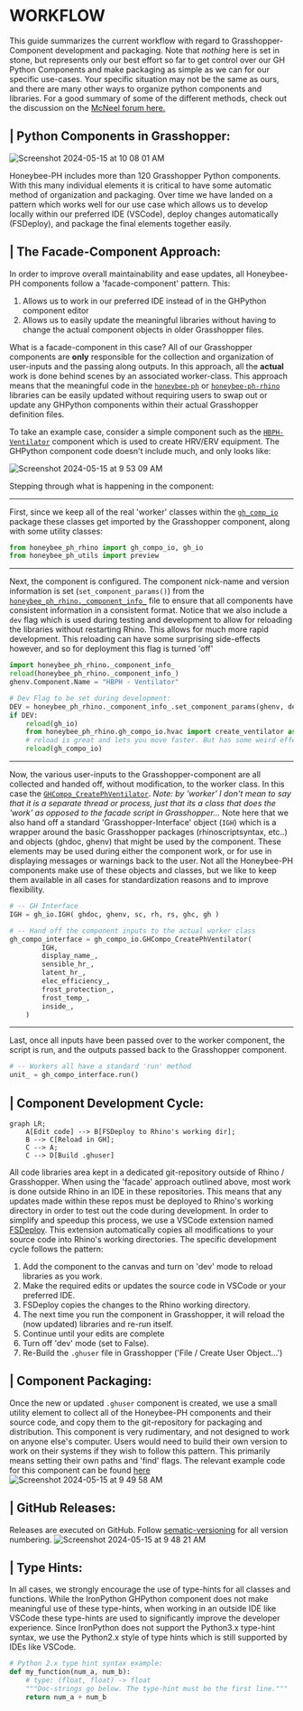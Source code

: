 # WORKFLOW

This guide summarizes the current workflow with regard to Grasshopper-Component development and packaging. Note that *nothing* here is set in stone, but represents only our best effort so far to get control over our GH Python Components and make packaging as simple as we can for our specific use-cases. Your specific situation may not be the same as ours, and there are many other ways to organize python components and libraries. For a good summary of some of the different methods, check out the discussion on the [McNeel forum here.](https://discourse.mcneel.com/t/python-component-in-multiple-gh-files-how-to-keep-updated/174263/5)


## | Python Components in Grasshopper:
![Screenshot 2024-05-15 at 10 08 01 AM](https://github.com/PH-Tools/honeybee_grasshopper_ph/assets/69652712/7056bf7f-225f-4d17-b581-c6f5fa3b8043)

Honeybee-PH includes more than 120 Grasshopper Python components. With this many individual elements it is critical to have some automatic method of organization and packaging. Over time we have landed on a pattern which works well for our use case which allows us to develop locally within our preferred IDE (VSCode), deploy changes automatically (FSDeploy), and package the final elements together easily.



## | The Facade-Component Approach:
In order to improve overall maintainability and ease updates, all Honeybee-PH components follow a 'facade-component' pattern. This:
1. Allows us to work in our preferred IDE instead of in the GHPython component editor
1. Allows us to easily update the meaningful libraries without having to change the actual component objects in older Grasshopper files.

What is a facade-component in this case? All of our Grasshopper components are **only** responsible for the collection and organization of user-inputs and the passing along outputs. In this approach, all the **actual** work is done behind scenes by an associated worker-class. This approach means that the meaningful code in the [`honeybee-ph`](https://github.com/PH-Tools/honeybee_ph) or [`honeybee-ph-rhino`](https://github.com/PH-Tools/honeybee_grasshopper_ph/tree/main/honeybee_ph_rhino) libraries can be easily updated without requiring users to swap out or update any GHPython components within their actual Grasshopper definition files.

To take an example case, consider a simple component such as the [`HBPH-Ventilator`](https://github.com/PH-Tools/honeybee_grasshopper_ph/blob/main/honeybee_grasshopper_ph/src/HBPH%20-%20Ventilator.py) component which is used to create HRV/ERV equipment. The GHPython component code doesn't include much, and only looks like:

![Screenshot 2024-05-15 at 9 53 09 AM](https://github.com/PH-Tools/honeybee_grasshopper_ph/assets/69652712/3133afe7-6a09-4323-8ae8-ae8e4a1ce19a)

Stepping through what is happening in the component:
- - - 
First, since we keep all of the real 'worker' classes within the [`gh_comp_io`](https://github.com/PH-Tools/honeybee_grasshopper_ph/tree/main/honeybee_ph_rhino/gh_compo_io) package these classes get imported by the Grasshopper component, along with some utility classes:
```python
from honeybee_ph_rhino import gh_compo_io, gh_io
from honeybee_ph_utils import preview
```

- - - 
Next, the component is configured. The component nick-name and version information is set (`set_component_params()`) from the [`honeybee_ph_rhino._component_info_`](https://github.com/PH-Tools/honeybee_grasshopper_ph/blob/main/honeybee_ph_rhino/_component_info_.py) file to ensure that all components have consistent information in a consistent format. Notice that we also include a `dev` flag which is used during testing and development to allow for reloading the libraries without restarting Rhino. This allows for much more rapid development. This reloading can have some surprising side-effects however, and so for deployment this flag is turned 'off'
```python
import honeybee_ph_rhino._component_info_
reload(honeybee_ph_rhino._component_info_)
ghenv.Component.Name = "HBPH - Ventilator"

# Dev Flag to be set during development:
DEV = honeybee_ph_rhino._component_info_.set_component_params(ghenv, dev=False) 
if DEV:
    reload(gh_io)
    from honeybee_ph_rhino.gh_compo_io.hvac import create_ventilator as gh_compo_io
    # reload is great and lets you move faster. But has some weird effects sometimes. So we only use it during Dev
    reload(gh_compo_io)
```

- - - 
Now, the various user-inputs to the Grasshopper-component are all collected and handed off, without modification, to the worker class. In this case the [`GHCompo_CreatePhVentilator`](https://github.com/PH-Tools/honeybee_grasshopper_ph/blob/57177b929793a64dcb26bfadfe7b9440fd5d048b/honeybee_ph_rhino/gh_compo_io/hvac/create_ventilator.py#L23). *Note: by 'worker' I don't mean to say that it is a separate thread or process, just that its a class that does the 'work' as opposed to the facade script in Grasshopper...* Note here that we also hand off a standard 'Grasshopper-Interface' object (`IGH`) which is a wrapper around the basic Grasshopper packages (rhinoscriptsyntax, etc..) and objects (ghdoc, ghenv) that might be used by the component. These elements may be used during either the component work, or for use in displaying messages or warnings back to the user. Not all the Honeybee-PH components make use of these objects and classes, but we like to keep them available in all cases for standardization reasons and to improve flexibility. 
```python
# -- GH Interface
IGH = gh_io.IGH( ghdoc, ghenv, sc, rh, rs, ghc, gh )

# -- Hand off the component inputs to the actual worker class
gh_compo_interface = gh_compo_io.GHCompo_CreatePhVentilator(
        IGH,
        display_name_,
        sensible_hr_,
        latent_hr_,
        elec_efficiency_,
        frost_protection_,
        frost_temp_,
        inside_,
    )
```

- - -
Last, once all inputs have been passed over to the worker component, the script is run, and the outputs passed back to the Grasshopper component.
```python
# -- Workers all have a standard 'run' method
unit_ = gh_compo_interface.run()
```


## | Component Development Cycle:

```mermaid
graph LR;
    A[Edit code] --> B[FSDeploy to Rhino's working dir];
    B --> C[Reload in GH];
    C --> A;
    C --> D[Build .ghuser]
```

All code libraries area kept in a dedicated git-repository outside of Rhino / Grasshopper. When using the 'facade' approach outlined above, most work is done outside Rhino in an IDE in these repositories. This means that any updates made within these repos must be deployed to Rhino's working directory in order to test out the code during development. In order to simplify and speedup this process, we use a VSCode extension named [FSDeploy](https://marketplace.visualstudio.com/items?itemName=mightycoco.fsdeploy). This extension automatically copies all modifications to your source code into Rhino's working directories. The specific development cycle follows the pattern:


1. Add the component to the canvas and turn on 'dev' mode to reload libraries as you work.
1. Make the required edits or updates the source code in VSCode or your preferred IDE.
1. FSDeploy copies the changes to the Rhino working directory.
1. The next time you run the component in Grasshopper, it will reload the (now updated) libraries and re-run itself.
1. Continue until your edits are complete
1. Turn off 'dev' mode (set to False). 
2. Re-Build the `.ghuser` file in Grasshopper ('File / Create User Object...')


## | Component Packaging:
Once the new or updated `.ghuser` component is created, we use a small utility element to collect all of the Honeybee-PH components and their source code, and copy them to the git-repository for packaging and distribution. This component is very rudimentary, and not designed to work on anyone else's computer. Users would need to build their own version to work on their systems if they wish to follow this pattern. This primarily means setting their own paths and 'find' flags. The relevant example code for this component can be found [here](https://github.com/PH-Tools/honeybee_grasshopper_ph/blob/main/workflow/__HBPH__Util_Update_GHCompos.py)
![Screenshot 2024-05-15 at 9 49 58 AM](https://github.com/PH-Tools/honeybee_grasshopper_ph/assets/69652712/3328847b-5560-4f6e-8b34-22bc6d34a8f2)


## | GitHub Releases:
Releases are executed on GitHub. Follow [sematic-versioning](https://semver.org/) for all version numbering.
![Screenshot 2024-05-15 at 9 48 21 AM](https://github.com/PH-Tools/honeybee_grasshopper_ph/assets/69652712/8eb29638-8569-44f6-9e01-bdf073b0fbb4)


## | Type Hints:
In all cases, we strongly encourage the use of type-hints for all classes and functions. While the IronPython GHPython component does not make meaningful use of these type-hints, when working in an outside IDE like VSCode these type-hints are used to significantly improve the developer experience. Since IronPython does not support the Python3.x type-hint syntax, we use the Python2.x style of type hints which is still supported by IDEs like VSCode.

```python
# Python 2.x type hint syntax example:
def my_function(num_a, num_b):
    # type: (float, float) -> float
    """Doc-strings go below. The type-hint must be the first line."""
    return num_a + num_b
```
